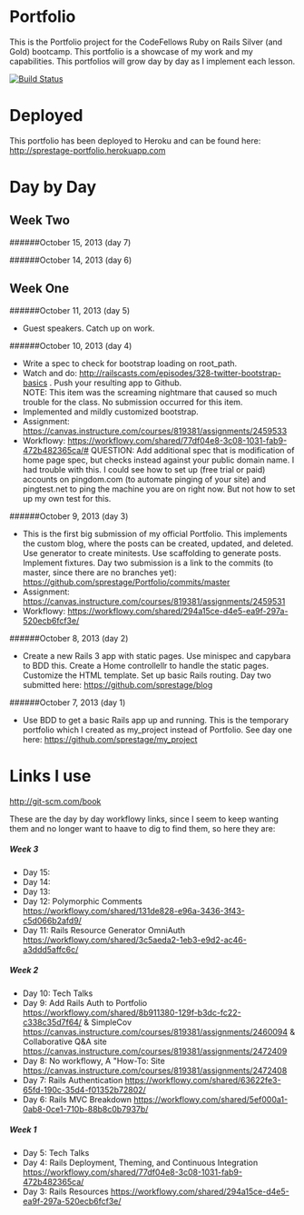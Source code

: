 Portfolio
=========
This is the Portfolio project for the CodeFellows Ruby on Rails Silver (and Gold) bootcamp.  This portfolio is a showcase
of my work and my capabilities.  This portfolios will grow day by day as I implement each lesson.

[![Build Status](https://travis-ci.org/sprestage/Portfolio.png?branch=master)](https://travis-ci.org/sprestage/Portfolio)

Deployed
========
This portfolio has been deployed to Heroku and can be found here: http://sprestage-portfolio.herokuapp.com

Day by Day
=======

Week Two
-------

######October 15, 2013 (day 7)

######October 14, 2013 (day 6)

Week One
-------

######October 11, 2013 (day 5)
- Guest speakers.  Catch up on work.

######October 10, 2013 (day 4)
- Write a spec to check for bootstrap loading on root_path. 
- Watch and do: http://railscasts.com/episodes/328-twitter-bootstrap-basics . Push your resulting app to Github.  
NOTE: This item was the screaming nightmare that caused so much trouble for the class.  No submission occurred for 
this item.
- Implemented and mildly customized bootstrap.
- Assignment: https://canvas.instructure.com/courses/819381/assignments/2459533
- Workflowy: https://workflowy.com/shared/77df04e8-3c08-1031-fab9-472b482365ca/#
QUESTION: Add additional spec that is modification of home page spec, but checks instead against your public domain 
name.  I had trouble with this.  I could see how to set up (free trial or paid) accounts on pingdom.com (to automate 
pinging of your site) and pingtest.net to ping the machine you are on right now.  But not how to set up my own test 
for this.


######October 9, 2013 (day 3)
- This is the first big submission of my official Portfolio.  This implements the custom blog, where the posts can 
be created, updated, and deleted.  Use generator to create minitests.  Use scaffolding to generate posts.  Implement 
fixtures.  Day two submission is a link to the commits (to master, since there are no branches yet): 
https://github.com/sprestage/Portfolio/commits/master
- Assignment: https://canvas.instructure.com/courses/819381/assignments/2459531
- Workflowy: https://workflowy.com/shared/294a15ce-d4e5-ea9f-297a-520ecb6fcf3e/

######October 8, 2013 (day 2)
- Create a new Rails 3 app with static pages.  Use minispec and capybara to BDD this.  Create a Home controllellr to 
handle the static pages.  Customize the HTML template.  Set up basic Rails routing.  Day two submitted here: 
https://github.com/sprestage/blog

######October 7, 2013 (day 1)
- Use BDD to get a basic Rails app up and running.  This is the temporary portfolio which I created as my_project 
instead of Portfolio.  See day one here: https://github.com/sprestage/my_project

Links I use
=======
http://git-scm.com/book

These are the day by day workflowy links, since I seem to keep wanting them and no longer want to haave to dig to find 
them, so here they are:

##### Week 3
- Day 15:
- Day 14:
- Day 13:
- Day 12: Polymorphic Comments https://workflowy.com/shared/131de828-e96a-3436-3f43-c5d066b2afd9/
- Day 11: Rails Resource Generator OmniAuth https://workflowy.com/shared/3c5aeda2-1eb3-e9d2-ac46-a3ddd5affc6c/

##### Week 2
- Day 10: Tech Talks
- Day 9: Add Rails Auth to Portfolio https://workflowy.com/shared/8b911380-129f-b3dc-fc22-c338c35d7f64/ & SimpleCov https://canvas.instructure.com/courses/819381/assignments/2460094 & Collaborative Q&A site https://canvas.instructure.com/courses/819381/assignments/2472409
- Day 8: No workflowy, A "How-To: Site https://canvas.instructure.com/courses/819381/assignments/2472408
- Day 7: Rails Authentication https://workflowy.com/shared/63622fe3-65fd-190c-35d4-f01352b72802/
- Day 6: Rails MVC Breakdown https://workflowy.com/shared/5ef000a1-0ab8-0ce1-710b-88b8c0b7937b/

##### Week 1
- Day 5: Tech Talks
- Day 4: Rails Deployment, Theming, and Continuous Integration https://workflowy.com/shared/77df04e8-3c08-1031-fab9-472b482365ca/
- Day 3: Rails Resources https://workflowy.com/shared/294a15ce-d4e5-ea9f-297a-520ecb6fcf3e/
